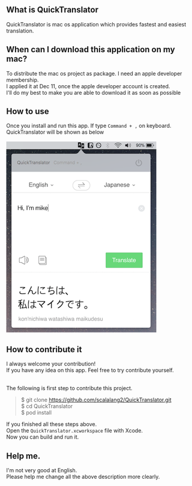 ## What is QuickTranslator
QuickTranslator is mac os application which provides fastest and easiest translation.

## When can I download this application on my mac?
To distribute the mac os project as package. I need an apple developer membership.<br>
I applied it at Dec 11, once the apple developer account is created.<br>
I'll do my best to make you are able to download it as soon as possible

## How to use
Once you install and run this app. If type `Command + ,` on keyboard.<br>
QuickTranslator will be shown as below<br><br>
![Quick Translator Screenshot](./docs/images/screenshot2.png)

## How to contribute it
I always welcome your contribution!<br>
If you have any idea on this app. Feel free to try contribute yourself.<br><br>

The following is first step to contribute this project.

> $ git clone https://github.com/scalalang2/QuickTranslator.git<br>
> $ cd QuickTranslator<br>
> $ pod install

If you finished all these steps above.<br>
Open the `QuickTranslator.xcworkspace` file with Xcode.<br>
Now you can build and run it.

## Help me.
I'm not very good at English.<br>
Please help me change all the above description more clearly.
